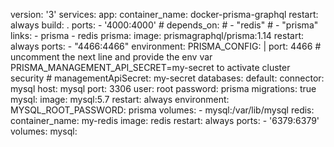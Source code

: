 version: '3'
services:
  app:
    container_name: docker-prisma-graphql
    restart: always
    build: .
    ports:
      - '4000:4000'
    # depends_on:
    #   - "redis"
    #   - "prisma"
    links:
      - prisma
      - redis
  prisma:
    image: prismagraphql/prisma:1.14
    restart: always
    ports:
    - "4466:4466"
    environment:
      PRISMA_CONFIG: |
        port: 4466
        # uncomment the next line and provide the env var PRISMA_MANAGEMENT_API_SECRET=my-secret to activate cluster security
        # managementApiSecret: my-secret
        databases:
          default:
            connector: mysql
            host: mysql
            port: 3306
            user: root
            password: prisma
            migrations: true
  mysql:
    image: mysql:5.7
    restart: always
    environment:
      MYSQL_ROOT_PASSWORD: prisma
    volumes:
      - mysql:/var/lib/mysql
  redis:
    container_name: my-redis
    image: redis
    restart: always
    ports: 
     - '6379:6379'
volumes:
  mysql:
